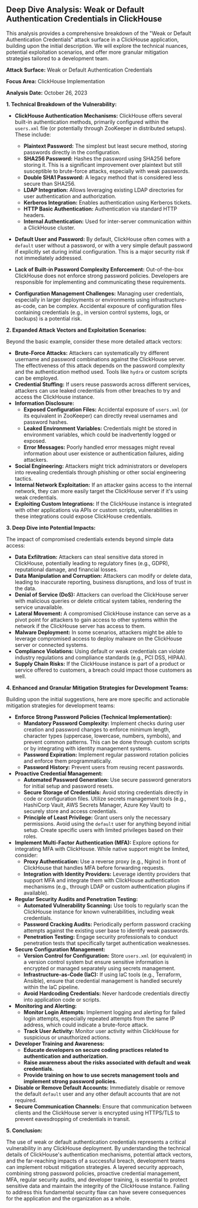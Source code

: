 ## Deep Dive Analysis: Weak or Default Authentication Credentials in ClickHouse

This analysis provides a comprehensive breakdown of the "Weak or Default Authentication Credentials" attack surface in a ClickHouse application, building upon the initial description. We will explore the technical nuances, potential exploitation scenarios, and offer more granular mitigation strategies tailored to a development team.

**Attack Surface:** Weak or Default Authentication Credentials

**Focus Area:** ClickHouse Implementation

**Analysis Date:** October 26, 2023

**1. Technical Breakdown of the Vulnerability:**

* **ClickHouse Authentication Mechanisms:** ClickHouse offers several built-in authentication methods, primarily configured within the `users.xml` file (or potentially through ZooKeeper in distributed setups). These include:
    * **Plaintext Password:**  The simplest but least secure method, storing passwords directly in the configuration.
    * **SHA256 Password:**  Hashes the password using SHA256 before storing it. This is a significant improvement over plaintext but still susceptible to brute-force attacks, especially with weak passwords.
    * **Double SHA1 Password:**  A legacy method that is considered less secure than SHA256.
    * **LDAP Integration:**  Allows leveraging existing LDAP directories for user authentication and authorization.
    * **Kerberos Integration:** Enables authentication using Kerberos tickets.
    * **HTTP Basic Authentication:**  Authentication via standard HTTP headers.
    * **Internal Authentication:**  Used for inter-server communication within a ClickHouse cluster.

* **Default User and Password:** By default, ClickHouse often comes with a `default` user without a password, or with a very simple default password if explicitly set during initial configuration. This is a major security risk if not immediately addressed.

* **Lack of Built-in Password Complexity Enforcement:**  Out-of-the-box ClickHouse does not enforce strong password policies. Developers are responsible for implementing and communicating these requirements.

* **Configuration Management Challenges:**  Managing user credentials, especially in larger deployments or environments using infrastructure-as-code, can be complex. Accidental exposure of configuration files containing credentials (e.g., in version control systems, logs, or backups) is a potential risk.

**2. Expanded Attack Vectors and Exploitation Scenarios:**

Beyond the basic example, consider these more detailed attack vectors:

* **Brute-Force Attacks:** Attackers can systematically try different username and password combinations against the ClickHouse server. The effectiveness of this attack depends on the password complexity and the authentication method used. Tools like `hydra` or custom scripts can be employed.
* **Credential Stuffing:** If users reuse passwords across different services, attackers can use leaked credentials from other breaches to try and access the ClickHouse instance.
* **Information Disclosure:**
    * **Exposed Configuration Files:**  Accidental exposure of `users.xml` (or its equivalent in ZooKeeper) can directly reveal usernames and password hashes.
    * **Leaked Environment Variables:**  Credentials might be stored in environment variables, which could be inadvertently logged or exposed.
    * **Error Messages:**  Poorly handled error messages might reveal information about user existence or authentication failures, aiding attackers.
* **Social Engineering:** Attackers might trick administrators or developers into revealing credentials through phishing or other social engineering tactics.
* **Internal Network Exploitation:** If an attacker gains access to the internal network, they can more easily target the ClickHouse server if it's using weak credentials.
* **Exploiting Custom Integrations:** If the ClickHouse instance is integrated with other applications via APIs or custom scripts, vulnerabilities in these integrations could expose ClickHouse credentials.

**3. Deep Dive into Potential Impacts:**

The impact of compromised credentials extends beyond simple data access:

* **Data Exfiltration:** Attackers can steal sensitive data stored in ClickHouse, potentially leading to regulatory fines (e.g., GDPR), reputational damage, and financial losses.
* **Data Manipulation and Corruption:**  Attackers can modify or delete data, leading to inaccurate reporting, business disruptions, and loss of trust in the data.
* **Denial of Service (DoS):**  Attackers can overload the ClickHouse server with malicious queries or delete critical system tables, rendering the service unavailable.
* **Lateral Movement:**  A compromised ClickHouse instance can serve as a pivot point for attackers to gain access to other systems within the network if the ClickHouse server has access to them.
* **Malware Deployment:** In some scenarios, attackers might be able to leverage compromised access to deploy malware on the ClickHouse server or connected systems.
* **Compliance Violations:**  Using default or weak credentials can violate industry regulations and compliance standards (e.g., PCI DSS, HIPAA).
* **Supply Chain Risks:** If the ClickHouse instance is part of a product or service offered to customers, a breach could impact those customers as well.

**4. Enhanced and Granular Mitigation Strategies for Development Teams:**

Building upon the initial suggestions, here are more specific and actionable mitigation strategies for development teams:

* **Enforce Strong Password Policies (Technical Implementation):**
    * **Mandatory Password Complexity:** Implement checks during user creation and password changes to enforce minimum length, character types (uppercase, lowercase, numbers, symbols), and prevent common patterns. This can be done through custom scripts or by integrating with identity management systems.
    * **Password Expiration:**  Implement regular password rotation policies and enforce them programmatically.
    * **Password History:** Prevent users from reusing recent passwords.
* **Proactive Credential Management:**
    * **Automated Password Generation:**  Use secure password generators for initial setup and password resets.
    * **Secure Storage of Credentials:**  Avoid storing credentials directly in code or configuration files. Utilize secrets management tools (e.g., HashiCorp Vault, AWS Secrets Manager, Azure Key Vault) to securely store and access credentials.
    * **Principle of Least Privilege:**  Grant users only the necessary permissions. Avoid using the `default` user for anything beyond initial setup. Create specific users with limited privileges based on their roles.
* **Implement Multi-Factor Authentication (MFA):** Explore options for integrating MFA with ClickHouse. While native support might be limited, consider:
    * **Proxy Authentication:**  Use a reverse proxy (e.g., Nginx) in front of ClickHouse that handles MFA before forwarding requests.
    * **Integration with Identity Providers:**  Leverage identity providers that support MFA and integrate them with ClickHouse authentication mechanisms (e.g., through LDAP or custom authentication plugins if available).
* **Regular Security Audits and Penetration Testing:**
    * **Automated Vulnerability Scanning:**  Use tools to regularly scan the ClickHouse instance for known vulnerabilities, including weak credentials.
    * **Password Cracking Audits:**  Periodically perform password cracking attempts against the existing user base to identify weak passwords.
    * **Penetration Testing:** Engage security professionals to conduct penetration tests that specifically target authentication weaknesses.
* **Secure Configuration Management:**
    * **Version Control for Configuration:**  Store `users.xml` (or equivalent) in a version control system but ensure sensitive information is encrypted or managed separately using secrets management.
    * **Infrastructure-as-Code (IaC):**  If using IaC tools (e.g., Terraform, Ansible), ensure that credential management is handled securely within the IaC pipeline.
    * **Avoid Hardcoding Credentials:**  Never hardcode credentials directly into application code or scripts.
* **Monitoring and Alerting:**
    * **Monitor Login Attempts:**  Implement logging and alerting for failed login attempts, especially repeated attempts from the same IP address, which could indicate a brute-force attack.
    * **Track User Activity:**  Monitor user activity within ClickHouse for suspicious or unauthorized actions.
* **Developer Training and Awareness:**
    * **Educate developers on secure coding practices related to authentication and authorization.**
    * **Raise awareness about the risks associated with default and weak credentials.**
    * **Provide training on how to use secrets management tools and implement strong password policies.**
* **Disable or Remove Default Accounts:**  Immediately disable or remove the default `default` user and any other default accounts that are not required.
* **Secure Communication Channels:**  Ensure that communication between clients and the ClickHouse server is encrypted using HTTPS/TLS to prevent eavesdropping of credentials in transit.

**5. Conclusion:**

The use of weak or default authentication credentials represents a critical vulnerability in any ClickHouse deployment. By understanding the technical details of ClickHouse's authentication mechanisms, potential attack vectors, and the far-reaching impacts of a successful breach, development teams can implement robust mitigation strategies. A layered security approach, combining strong password policies, proactive credential management, MFA, regular security audits, and developer training, is essential to protect sensitive data and maintain the integrity of the ClickHouse instance. Failing to address this fundamental security flaw can have severe consequences for the application and the organization as a whole.
